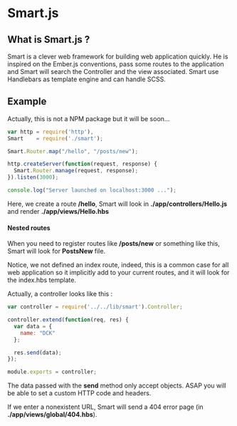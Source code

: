 Smart.js
=========

## What is Smart.js ?

Smart is a clever web framework for building web application quickly. He is inspired on the Ember.js conventions, pass some routes to the application and Smart will search the Controller and the view associated.
Smart use Handlebars as template engine and can handle SCSS.


## Example
Actually, this is not a NPM package but it will be soon...

```javascript
var http = require('http'),
Smart    = require('./smart');

Smart.Router.map("/hello", "/posts/new");

http.createServer(function(request, response) {
  Smart.Router.manage(request, response);
}).listen(3000);

console.log("Server launched on localhost:3000 ...");
```

Here, we create a route **/hello**, Smart will look in **./app/controllers/Hello.js** and render **./app/views/Hello.hbs**
#### Nested routes
When you need to register routes like **/posts/new** or something like this, Smart will look for **PostsNew** file.

Notice, we not defined an index route, indeed, this is a common case for all web application so it implicitly add to your current routes, and it will look for the index.hbs template.

Actually, a controller looks like this :
```javascript
var controller = require('../../lib/smart').Controller;

controller.extend(function(req, res) {
  var data = {
    name: "DCK"
  };

  res.send(data);
});

module.exports = controller;
```
The data passed with the **send** method only accept objects. ASAP you will be able to set a custom HTTP code and headers.

If we enter a nonexistent URL, Smart will send a 404 error page (in **./app/views/global/404.hbs**).



